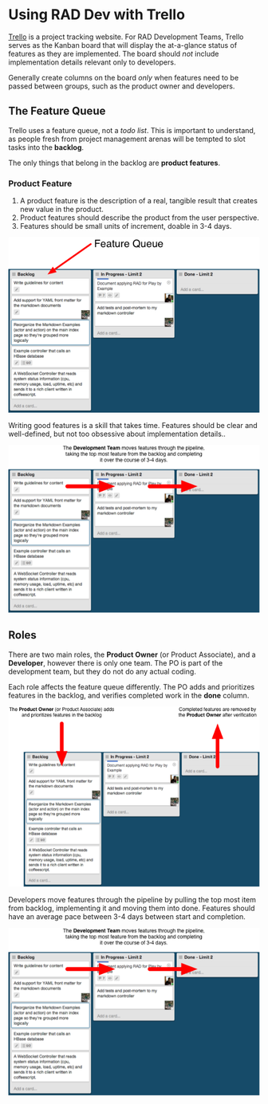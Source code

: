 # Using RAD Dev with Trello

[Trello](https://trello.com/) is a project tracking website.
For RAD Development Teams,
Trello serves as the Kanban board that will display the at-a-glance
status of features as they are implemented.
The board should _not_ include implementation details relevant only to developers.

Generally create columns on the board _only_ when features need to be passed between groups,
such as the product owner and developers.

## The Feature Queue

Trello uses a feature queue, not a *todo list*.
This is important to understand,
as people fresh from project management arenas will be
tempted to slot tasks into the **backlog**.

The only things that belong in the backlog are **product features**.

### Product Feature

1. A product feature is the description of a real, 
   tangible result that creates new value in the product.
2. Product features should describe the product from the user perspective.
3. Features should be small units of increment, doable in 3-4 days.

![Trello Feature Queue](img/trello-feature-queue.png?raw=true)

Writing good features is a skill that takes time.
Features should be clear and well-defined,
but not too obsessive about implementation details..

![Trello Feature](img/trello-developer.png?raw=true)

## Roles

There are two main roles, the **Product Owner** (or Product Associate),
and a **Developer**,
however there is only one team.
The PO is part of the development team,
but they do not do any actual coding.

Each role affects the feature queue differently.
The PO adds and prioritizes features in the backlog,
and verifies completed work in the **done** column.

![Trello Product Owner](img/trello-owner.png?raw=true)

Developers move features through the pipeline by pulling the top most item from backlog,
implementing it and moving them into done.
Features should have an average pace between 3-4 days between start and completion.

![Trello Developer](img/trello-developer.png?raw=true)
